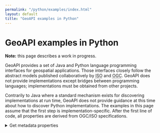 ```yaml
---
permalink: "/python/examples/index.html"
layout: default
title: "GeoAPI examples in Python"
---
```

<h1>GeoAPI examples in Python</h1>

<div class="bg-red-100 border border-red-400 text-red-700 px-4 py-3 my-4 rounded relative" role="alert">
  <strong class="font-bold">Note:</strong>
  <span class="block sm:inline">this page describes a work in progress.</span>
</div>

<p>
  GeoAPI provides a set of Java and Python language programming interfaces for geospatial applications.
  Those interfaces closely follow the abstract models published collaboratively
  by <abbr title="International Organization for Standardization">ISO</abbr> and
  <abbr title="Open Geospatial Consortium">OGC</abbr>.
  GeoAPI does not provide implementations except bridges between programming languages;
  implementations must be obtained from other projects.
</p>

<p>
  Contrarily to Java where a standard mechanism exists for discovering implementations at run time,
  GeoAPI does not provide guidance at this time about how to discover Python implementations.
  The examples in this page assume that the first step is implementation-specific.
  After the first line of code, all properties are derived from <abbr>OGC</abbr>/<abbr>ISO</abbr> specifications.
</p>

<details class="code">
  <summary>Get metadata properties</summary>
<pre># Following line is implementation-specific.
md = my_implementation.getMetadata()

# Assuming that `md` type is <a href="../../snapshot/python/metadata.html#opengis.metadata.base.Metadata">opengis.metadata.base.Metadata</a>,
# all remaining lines below should be implementation-neutral.
# This <abbr>API</abbr> uses properties derived from <abbr>OGC</abbr>/<abbr>ISO</abbr> specifications.

axis0 = md.spatial_representation_info[0].axis_dimension_properties[0]
axis1 = md.spatial_representation_info[0].axis_dimension_properties[1]

print("Resource title:      ", md.identification_info[0].citation.title)
print("Resource scope:      ", md.metadata_scope[0].resource_scope)
print("Name of first axis:  ", axis0.dimension_name)
print("Size of first axis:  ", axis0.dimension_size)
print("Name of second axis: ", axis1.dimension_name)
print("Size of second axis: ", axis1.dimension_size)</pre>
</details>
